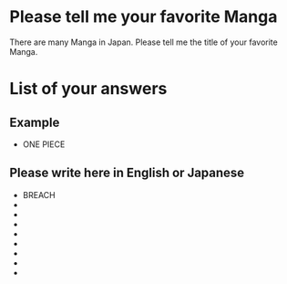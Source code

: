# Please tell me your favorite Manga
There are many Manga in Japan.
Please tell me the title of your favorite Manga.

# List of your answers 
## Example
- ONE PIECE

## Please write here in English or Japanese
- BREACH
- 
- 
- 
- 
- 
- 
- 
- 
